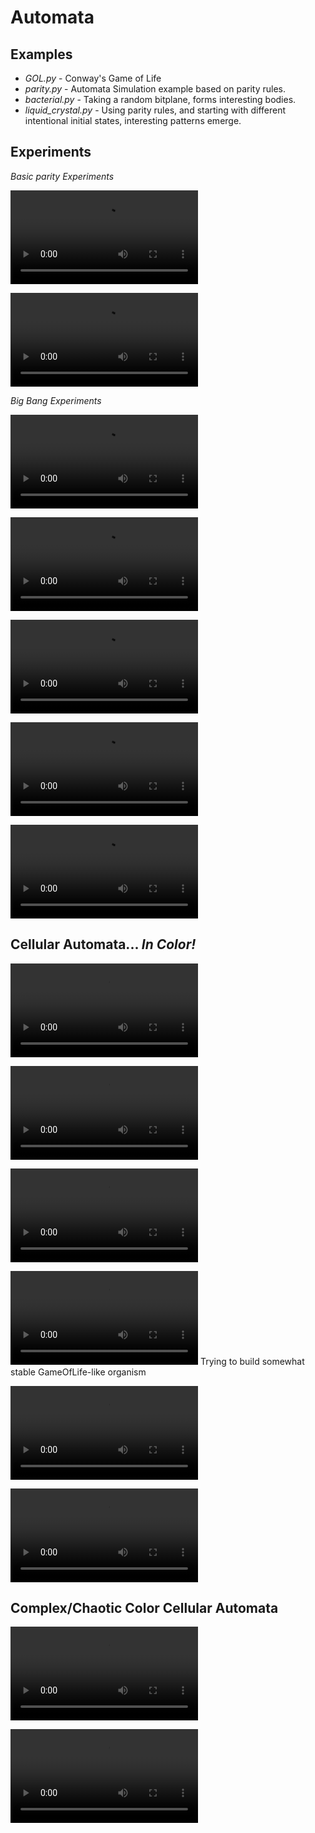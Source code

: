 # Automata

## Examples 
* *GOL.py* - Conway's Game of Life
* *parity.py* - Automata Simulation example based on parity rules. 
* *bacterial.py* - Taking a random bitplane, forms interesting bodies.
* *liquid_crystal.py* - Using parity rules, and starting with different
intentional initial states, interesting patterns emerge.

## Experiments 

*Basic parity Experiments*

![pair 1](https://raw.githubusercontent.com/scott-robbins/Automata/master/2.0/fractal_fire_1.mp4?raw=true)

![pair 2](https://raw.githubusercontent.com/scott-robbins/Automata/master/2.0/fractal_fire_2.mp4?raw=true)


*Big Bang Experiments*

![big bang](https://raw.githubusercontent.com/scott-robbins/Automata/master/2.0/big_bang.mp4?raw=true)

![big bang 1](https://raw.githubusercontent.com/scott-robbins/Automata/master/2.0/big_bang_1.mp4?raw=true)

![big bang 2](https://raw.githubusercontent.com/scott-robbins/Automata/master/2.0/big_bang_2.mp4?raw=true)

![big bang 3](https://raw.githubusercontent.com/scott-robbins/Automata/master/2.0/big_bang_3.mp4?raw=true)

![fuzzy_cloud](https://raw.githubusercontent.com/scott-robbins/Automata/master/Color/Simulations/probabilistic.mp4)


## Cellular Automata... *In Color!*

![builder](https://raw.githubusercontent.com/scott-robbins/Automata/master/Color/Simulations/CA_builder.mp4)

![moasic_1](https://raw.githubusercontent.com/scott-robbins/Automata/master/Color/Simulations/mosaic_1.mp4)

![mosaic_2](https://raw.githubusercontent.com/scott-robbins/Automata/master/Color/Simulations/mosaic_2_ext.mp4)

![mosaic_3](https://raw.githubusercontent.com/scott-robbins/Automata/master/Color/Simulations/mosaic_3.mp4)
Trying to build somewhat stable GameOfLife-like organism

![GOLifeLike_1](https://raw.githubusercontent.com/scott-robbins/Automata/master/Color/Simulations/CA_organisms.mp4)

![GOLifeLike_2](https://raw.githubusercontent.com/scott-robbins/Automata/master/Color/Simulations/CA_organisms2.mp4)

## Complex/Chaotic Color Cellular Automata 
![shimmer](https://raw.githubusercontent.com/scott-robbins/Automata/master/Color/Simulations/mosaic_5.mp4)

![shimmy](https://raw.githubusercontent.com/scott-robbins/Automata/master/Color/Simulations/mosaic_6.mp4)
